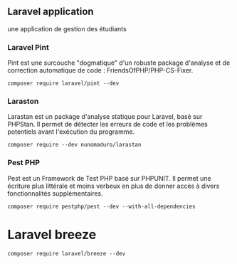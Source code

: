 ## Laravel application
une application de gestion des étudiants 

### Laravel Pint
Pint est une surcouche "dogmatique" d'un robuste package d'analyse et de correction automatique de code : FriendsOfPHP/PHP-CS-Fixer.

`composer require laravel/pint --dev`

### Laraston
Larastan est un package d'analyse statique pour Laravel, basé sur PHPStan. Il permet de détecter les erreurs de code et les problèmes potentiels avant l'exécution du programme.

`composer require --dev nunomaduro/larastan`

### Pest PHP
Pest est un Framework de Test PHP basé sur PHPUNIT. Il permet une écriture plus littérale et moins verbeux en plus de donner accès à divers fonctionnalités supplémentaires.

`composer require pestphp/pest --dev --with-all-dependencies`

# Laravel breeze
`composer require laravel/breeze --dev`